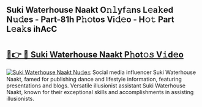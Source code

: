 ## Suki Waterhouse Naakt O𝚗𝚕yf𝚊ns L𝚎a𝚔ed N𝚞𝚍es - Part-81h P𝚑𝚘tos Vi𝚍𝚎o - H𝚘𝚝 Part L𝚎a𝚔s ihAcC

# <h2><a href="http://kf10jwo.oniu.top/?m=Suki+Waterhouse+Naakt">🔗👉 🔴 Suki Waterhouse Naakt P𝚑ot𝚘𝚜 V𝚒d𝚎o</a></h2>

[![Suki Waterhouse Naakt Nu𝚍e𝚜](https://i.imgur.com/0qMVB7G.gif)](http://kf10jwo.oniu.top/?m=Suki+Waterhouse+Naakt)
Social media influencer Suki Waterhouse Naakt, famed for publishing dance and lifestyle information, featuring presentations and blogs. Versatile illusionist assistant Suki Waterhouse Naakt, known for their exceptional skills and accomplishments in assisting illusionists.  
